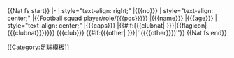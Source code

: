<noinclude>
{{Nat fs start}}
</noinclude>
|-
| style="text-align: right;" |{{{no}}}
| style="text-align: center;" |{{Football squad player/role/{{{pos}}}}}
|{{{name}}}
|{{{age}}}
| style="text-align: center;" |{{{caps}}}
|{{#if:{{{clubnat| }}}|{{flagicon|{{{clubnat}}}}}}} {{{club}}} {{#if:{{{other| }}}|''({{{other}}})''}}<noinclude>
{{Nat fs end}}

[[Category:足球模板]]

</noinclude>